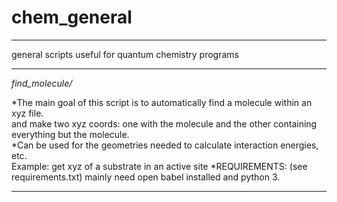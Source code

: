 # chem_general
************
general scripts useful for quantum chemistry programs


----------
*find_molecule/*
 
 *The main goal of this script is to automatically find a molecule within an xyz file.  
    and make two xyz coords: one with the molecule and the other containing everything but the molecule.  
 *Can be used for the geometries needed to calculate interaction energies, etc.  
    Example: get xyz of a substrate in an active site 
 *REQUIREMENTS: (see requirements.txt) mainly need open babel installed and python 3.  
    
-------------
